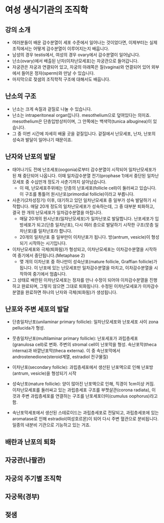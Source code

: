 # 여성 생식기관의 조직학

## 강의 소개

* 여러분들이 배운 감수분열이 세포 수준에서 일어나는 것이었다면, 이제부터는 실제 조직에서는 어떻게 감수분열이 이루어지는지 배웁니다.
* 남성의 경우 testis에서, 여성의 경우 ovary에서 감수분열이 일어납니다.
* 난소(ovary)에서 배출된 난자(이차난모세포)는 자궁관으로 들어갑니다.
* 자궁관은 자궁과 연결되어 있고, 자궁의 아래쪽은 질(vagina)와 연결되어 있어 외부에서 들어온 정자(sperm)와 만날 수 있습니다.
* 마지막으로 젖샘의 조직학적 구조에 대해서도 배웁니다.

## 난소의 구조

* 난소는 크게 속질과 겉질로 나눌 수 있습니다.
* 난소는 intraperitoneal organ입니다. mesothelium으로 덮여있다는 의미죠. mesothelium은 단층입방상피이며, 그 안쪽에는 백색막(tunica albuginea)이 있습니다.
* 그 중 이번 시간에 자세히 배울 곳을 겉질입니다. 겉질에서 난모세포, 난자, 난포의 성숙과 발달이 일어나기 때문이죠.

## 난자와 난포의 발달

* 태어나기도 전에 난조세포(oogonia)로부터 감수분열이 시작되어 일차난모세포가 된 채 중단되어 나옵니다. 이때 일차감수분열 전기(prophase 1)에서 중단된 일차난모세포 중 수십만개 정도가 사춘기까지 살아남습니다.
  * 이 때, 난모세포주위에는 단층의 난포세포(follicle cell)이 둘러싸고 있습니다. 이 구조를 통틀어 원시난포(primordial follicle)이라고 부릅니다.
* 사춘기(2차성징기) 이후, 대기하고 있던 일차난모세포 중 일부가 성숙 발달하기 시작합니다. 매달 20개 정도의 일차난모세포가 성숙하는데, 그 중 대부분 퇴화하고, 결국 한 개의 난모세포가 일차감수분열을 마칩니다.
  * 매달 20개의 원시난포(일차난모세포)가 일차난포로 발달합니다. 난포세포가 입방세포가 되고(단층 일차난포), 다시 여러 층으로 발달하기 시작한 구조(뭇층 일차난포)를 일차난포라 합니다.
  * 20개의 일차난포 중 일부만이 이차난포가 됩니다. 방(antrum, vesicle)이 형성되기 시작하는 시기입니다.
* 이차난모세포와 극체(퇴화됨)가 형성되고, 이차난모세포는 이차감수분열을 시작하여 중기에서 중단됩니다.(Metaphase 2)
  * 몆 개의 이차난포 중 하나만이 성숙난포(mature follicle, Graffian follicle)가 됩니다. 이 난포에 있는 난모세포만 일차감수분열을 마치고, 이차감수분열을 시작하여 중기에서 멈춥니다.
* 그 상태로 배란된 이차난모세포는 정자를 만나 수정이 되어야 이차감수분열을 진행하고 완료되며, 그렇지 않으면 그대로 퇴화됩니다. 수정된 이차난모세포가 이차감수분열을 완료하면 하나의 난자와 극체(퇴화됨)가 생성됩니다.

## 난포와 주변 세포의 발달

* 단층일차난포(unilaminar primary follicle): 일차난모세포와 난포세포 사이 zona pellucida가 형성.
* 뭇층일차난포(multilaminar primary follicle): 난포세포가 과립층세포(granulosa cell)로 변화. 주변의 stromal cell이 난포막을 형성. 속난포막(theca interna)과 바깥난포막(theca externa). 이 중 속난포막에서 androstenedione(steroid계열, estradiol 전구물질)
* 이차난포(secondary follicle): 과립층세포에서 생산된 난포액으로 인해 난포방(antrum, vesicle)을 형성되기 시작
* 성숙난포(mature follicle): 양이 많아진 난포액으로 인해, 직경이 1cm이상 커짐. 이차난모세포를 둘러싸고 있는 과립층세포 구조를 부챗살관(corona radiata), 이것과 주변 과립층세포를 연결하는 구조를 난포세포더미(cumulus oophorus)라고 함.

* 속난포막세포에서 생산된 스테로이드는 과립층세포로 전달되고, 과립층세포에 있는 aromatase로 인해 estradiol(여성호르몬)이 되어 다시 주변 혈관으로 분비됩니다. 일종의 내분비 기관으로 기능하고 있는 거죠.





## 배란과 난포의 퇴화

## 자궁관(나팔관)

## 자궁의 주기별 조직학

## 자궁목(경부)

## 젖샘